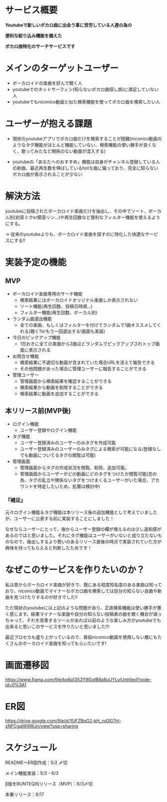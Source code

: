 # サービス概要
**Youtubeで新しいボカロ曲に出会う事に苦労している人達の為の**

**便利な絞り込み機能を備えた** 

**ボカロ曲特化のサーチサービスです** 

# メインのターゲットユーザー
- ボーカロイドの楽曲を好んで聴く人
- youtubeでのネットサーフィン(知らないボカロ曲探し旅)に満足していない人
- youtubeでもniconico動画と似た検索機能を使ってボカロ曲を検索したい人
# ユーザーが抱える課題
- 現状のyoutubeアプリでボカロ曲だけを検索することが困難(niconico動画のようなタグ機能がほとんど機能していない、検索機能の使い勝手が良くなく、歌ってみたなど関係のない動画が混入する)

- youtubeの「あなたへのおすすめ」機能は自身がチャンネル登録している人の新曲、最近再生数を伸ばしているhotな曲に偏っており、完全に知らないボカロ曲が表示されることが少ない
# 解決方法

youtubeに投稿されたボーカロイド楽曲だけを抽出し、その中でソート、ボーカル別(初音ミクor鏡音リン…)や再生回数など便利なフィルター機能を使えるようにする。

→ 従来のyoutubeよりも、ボーカロイド楽曲を探すのに特化した快適なサービスにする!!

# 実装予定の機能
## MVP

- ボーカロイド楽曲専用のサーチ機能
  - 検索結果にはボーカロイドオリジナル楽曲しか表示されない
  - ソート機能(再生回数、投稿日時順…)
  - フィルター機能(再生回数、ボーカル別)
- ランダム曲選出機能
  - 全ての楽曲、もしくはフィルターを付けてランダムで1曲オススメしてくれる(聴く?orもう一回選出する!画面も実装)
- 今日のピックアップ機能
  - 1日おきに全ての楽曲から3曲ほどランダムでピックアップされトップ画面に表示される
- お問合せ機能
  - 検索結果に不適切な動画が含まれていた場合URLを添えて報告できる
  - その他問題があった場合に管理ユーザーに報告することができる
- 管理ユーザー
  - 管理画面から検索結果を確認することができる
  - 検索結果から動画を削除することができる
  - 検索結果に動画を追加することができる


## 本リリース前(MVP後)
- ログイン機能
  - ユーザー登録やログイン機能
- タグ機能
  - ユーザー登録済みのユーザーのみタグを作成可能
  - ユーザー登録済みのユーザーのみタグによる検索が可能になる(登録なしでも動画についてるタグの閲覧は可能)
- 管理画面
  - 管理画面からタグの作成状況を閲覧、削除、追加可能。
  - 管理画面からユーザーがどの動画にどのタグをつけたか閲覧可能(念の為、タグの乱立や関係ないタグをつけまくるユーザーがいた場合、アカウントを特定したいため。処置は検討中)


### 『補足』
元々ログイン機能＆タグ機能は本リリース後の追加機能として考えていましたが、ユーザーに公表する前に実装することにしました！


なぜならユーザーにとって、後からユーザー登録の欄が増えるのは少し違和感があるのではと思いました。それにタグ機能はユーザーがいないと成り立たないものなので、後出しするより勢いのあるリリース直後の時点で実装されていた方が興味を持ってもらえると判断したためです！

# なぜこのサービスを作りたいのか？

私は昔からボーカロイド楽曲が好きで、既にある程度知名度のある楽曲は知っており、niconico動画でマイナーなボカロ曲を検索しては自分の知らない良曲や新曲を見つけたりするのが好きでした!!

ただ現状のyoutubeには上記のような問題があり、正直検索機能は使い勝手が悪く感じます。結果マイナーな楽曲や自分の知らない投稿者の曲を聴く機会が減っちゃって、それを改善するツールがあれば以前のような楽しみ方がyoutubeでも出来ると思いこのサービスを作りたいと思いました!!!

最近プロセカも盛り上がっているので、普段niconico動画を使用しない層にもたくさんのボーカロイド楽曲を知ってもらいたいです!

# 画面遷移図
https://www.figma.com/file/ko6a1353Y9GotB8a8uUYLy/Untitled?node-id=0%3A1

#  ER図
https://drive.google.com/file/d/1fJFZBqG2-kH_nd3G7hl-zNFCgalW6WJn/view?usp=sharing
# スケジュール

README〜ER図作成：5/2 〆切

メイン機能実装：5/3 - 6/3

β版をRUNTEQ内リリース（MVP）：6/3〆切

本番リリース：6/17

